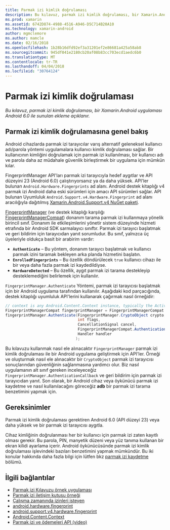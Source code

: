 ```yaml
---
title: Parmak izi kimlik doğrulaması
description: Bu kılavuz, parmak izi kimlik doğrulaması, bir Xamarin.Android uygulaması Android 6.0 ile sunulan ekleme açıklanır.
ms.prod: xamarin
ms.assetid: 6742D874-4988-4516-A946-D5C714B20A10
ms.technology: xamarin-android
author: mgmclemore
ms.author: mamcle
ms.date: 02/16/2018
ms.openlocfilehash: 1b28b16dfd92ef3a31201ef2e86681a425a58ab8
ms.sourcegitcommit: 945df041e2180cb20af08b83cc703ecd1aedc6b0
ms.translationtype: MT
ms.contentlocale: tr-TR
ms.lasthandoff: 04/04/2018
ms.locfileid: "30764124"
---
```

# <a name="fingerprint-authentication"></a>Parmak izi kimlik doğrulaması

_Bu kılavuz, parmak izi kimlik doğrulaması, bir Xamarin.Android uygulaması Android 6.0 ile sunulan ekleme açıklanır._


## <a name="fingerprint-authentication-overview"></a>Parmak izi kimlik doğrulamasına genel bakış

Android cihazlarda parmak izi tarayıcılar varış alternatif geleneksel kullanıcı adı/parola yöntemi uygulamalara kullanıcı kimlik doğrulaması sağlar. Bir kullanıcının kimliğini doğrulamak için parmak izi kullanılması, bir kullanıcı adı ve parola daha az müdahale güvenlik birleştirmek bir uygulama için mümkün kılar.

FingerprintManager API'ları parmak izi tarayıcıyla hedef aygıtlar ve API düzeyini 23 (Android 6.0) çalıştırıyorsanız ya da daha yüksek. API'ler bulunan `Android.Hardware.Fingerprints` ad alanı. Android destek kitaplığı v4 parmak izi Android daha eski sürümleri için amacı API sürümleri sağlar. API bulunan Uyumluluk `Android.Support.v4.Hardware.Fingerprint` ad alanı aracılığıyla dağıtılmış [Xamarin.Android.Support.v4 NuGet paketi](https://www.nuget.org/packages/Xamarin.Android.Support.v4/).

[FingerprintManager](http://developer.android.com/reference/android/hardware/fingerprint/FingerprintManager.html) (ve destek kitaplığı karşılığı [FingerprintManagerCompat](http://developer.android.com/reference/android/support/v4/hardware/fingerprint/FingerprintManagerCompat.html)) donanım tarama parmak izi kullanmaya yönelik birincil sınıf. Donanım ile etkileşimlerini yönetir sistem düzeyinde hizmeti etrafında bir Android SDK sarmalayıcı sınıftır. Parmak izi tarayıcı başlatmak ve geri bildirim için tarayıcıdan yanıt sorumludur. Bu sınıf, yalnızca üç üyeleriyle oldukça basit bir arabirim vardır:

* **`Authenticate`** &ndash; Bu yöntem, donanım tarayıcı başlatmak ve kullanıcı parmak izini taramak bekleyen arka planda hizmetini başlatın.
* **`EnrolledFingerprints`** &ndash; Bu özellik döndürülecek `true` kullanıcı cihazı ile bir veya daha fazla parmak izi kaydedildiyse.
* **`HardwareDetected`** &ndash; Bu özellik, aygıt parmak izi tarama destekleyip desteklemediğini belirlemek için kullanılır.

`FingerprintManager.Authenticate` Yöntemi, parmak izi tarayıcısı başlatmak için bir Android uygulama tarafından kullanılır. Aşağıdaki kod parçacığında, destek kitaplığı uyumluluk API'lerini kullanarak çağırmak nasıl örneğidir:

```csharp
// context is any Android.Content.Context instance, typically the Activity 
FingerprintManagerCompat fingerprintManager = FingerprintManagerCompat.From(context);
fingerprintManager.Authenticate(FingerprintManager.CryptoObject crypto,
                                int flags,
                                CancellationSignal cancel,
                                FingerprintManagerCompat.AuthenticationCallback callback,
                                Handler handler
                               );
```

Bu kılavuzu kullanmak nasıl ele alınacaktır `FingerprintManager` parmak izi kimlik doğrulaması ile bir Android uygulama geliştirmek için API'ler. Örneği ve oluşturmak nasıl ele alınacaktır bir `CryptoObject` parmak izi tarayıcısı sonuçlarından güvenliğinin sağlanmasına yardımcı olur. Biz nasıl uygulamanın alt sınıf gereken inceleyeceğiz `FingerprintManager.AuthenticationCallback` ve geri bildirim için parmak izi tarayıcıdan yanıt. Son olarak, bir Android cihaz veya öykünücü parmak izi kaydetme ve nasıl kullanılacağını göreceğiz **adb** bir parmak izi tarama benzetimini yapmak için.

## <a name="requirements"></a>Gereksinimler

Parmak izi kimlik doğrulaması gerektiren Android 6.0 (API düzeyi 23) veya daha yüksek ve bir parmak izi tarayıcısı aygıtla. 

Cihaz kimliğinin doğrulanması her bir kullanıcı için parmak izi zaten kayıtlı olması gerekir. Bu parola, PIN, manyetik düzeni veya yüz tanıma kullanan bir ekran kilidi ayarlama içerir. Android öykünücüsünde parmak izi kimlik doğrulaması işlevindeki bazıları benzetimini yapmak mümkündür.  Bu iki konular hakkında daha fazla bilgi için lütfen bkz [parmak izi kaydetme](enrolling-fingerprint.md) bölümü. 






## <a name="related-links"></a>İlgili bağlantılar

- [Parmak izi Kılavuzu örnek uygulaması](https://developer.xamarin.com/samples/monodroid/FingerprintGuide/)
- [Parmak izi iletişim kutusu örneği](https://developer.xamarin.com/samples/monodroid/android-m/FingerprintDialog/)
- [Çalışma zamanında izinleri isteyen](http://developer.android.com/training/permissions/requesting.html)
- [android.hardware.fingerprint](http://developer.android.com/reference/android/hardware/fingerprint/package-summary.html)
- [android.support.v4.hardware.fingerprint](http://developer.android.com/reference/android/support/v4/hardware/fingerprint/package-summary.html)
- [Android.Content.Context](https://developer.xamarin.com/api/type/Android.Content.Context/)
- [Parmak izi ve ödemeleri API (video)](https://youtu.be/VOn7VrTRlA4)
